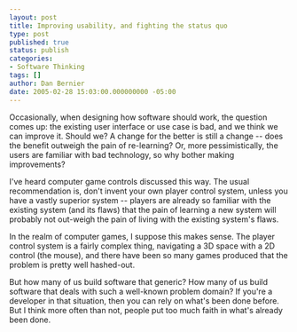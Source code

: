 ```yaml
---
layout: post
title: Improving usability, and fighting the status quo
type: post
published: true
status: publish
categories:
- Software Thinking
tags: []
author: Dan Bernier
date: 2005-02-28 15:03:00.000000000 -05:00
---
```


Occasionally, when designing how software should work, the question comes up:  the existing user interface or use case is bad, and we think we can improve it.  Should we?  A change for the better is still a change -- does the benefit outweigh the pain of re-learning?  Or, more pessimistically, the users are familiar with bad technology, so why bother making improvements?

I've heard computer game controls discussed this way.  The usual recommendation is, don't invent your own player control system, unless you have a vastly superior system -- players are already so familiar with the existing system (and its flaws) that the pain of learning a new system will probably not out-weigh the pain of living with the existing system's flaws.

In the realm of computer games, I suppose this makes sense.  The player control system is a fairly complex thing, navigating a 3D space with a 2D control (the mouse), and there have been so many games produced that the problem is pretty well hashed-out.

But how many of us build software that generic?  How many of us build software that deals with such a well-known problem domain?  If you're a developer in that situation, then you can rely on what's been done before.  But I think more often than not, people put too much faith in what's already been done.
